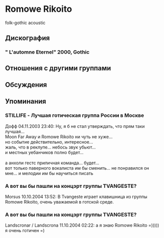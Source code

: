 # Romowe Rikoito

folk-gothic acoustic

## Дискография

### " L'automne Eternel" 2000, Gothic




## Отношения с другими группами


## Обсуждения


## Упоминания

### STILLIFE - Лучшая готическая группа России в Москве

Дофф 04.11.2003 23:40:
Ну, я б не стал утверждать, что прям таки лучшая...<BR>Moon Far Away и Romowe Rikoito ни чуть не хуже...<BR>но событие действительно, интересное...<BR>жаль, что в реклупе... небось звук убьют...<BR>и местных уебанчиков полно будет...<BR><BR>а анхоли гестс приличная команда... будет...<BR>вот только паверного вокалиста им бы сменить... не понравился он мне... и мелодии им бы научиться писать

### А вот вы бы пашли на концэрт группы TVANGESTE?

Morsus 10.10.2004 13:52:
В Tvangeste играет клавишница из группы Romowe Rikoito, очень уважаемой в готской среде.

### А вот вы бы пашли на концэрт группы TVANGESTE?

Landscronar / Landscrona 11.10.2004 02:22:
а я знаю Romowe Rikoito =)))))<BR>я очень готичен =)

